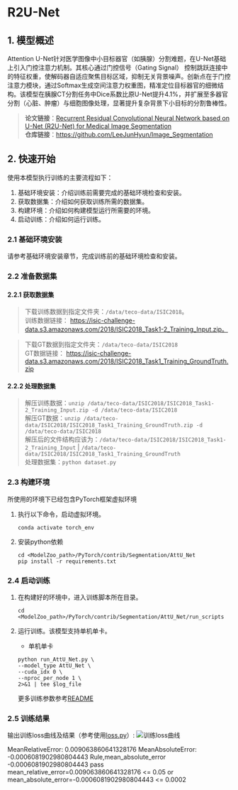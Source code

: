 
# **R2U-Net**
## 1. 模型概述  
Attention U-Net针对医学图像中小目标器官（如胰腺）分割难题，在U-Net基础上引入门控注意力机制。其核心通过门控信号（Gating Signal） 控制跳跃连接中的特征权重，使解码器自适应聚焦目标区域，抑制无关背景噪声。创新点在于门控注意力模块，通过Softmax生成空间注意力权重图，精准定位目标器官的细微结构。该模型在胰腺CT分割任务中Dice系数比原U-Net提升4.1%，并扩展至多器官分割（心脏、肿瘤）与细胞图像处理，显著提升复杂背景下小目标的分割鲁棒性。 
> **论文链接**：[Recurrent Residual Convolutional Neural Network based on U-Net (R2U-Net) for Medical Image Segmentation](https://arxiv.org/abs/1804.03999)  
> **仓库链接**：https://github.com/LeeJunHyun/Image_Segmentation   

## 2. 快速开始  
使用本模型执行训练的主要流程如下：  
1. 基础环境安装：介绍训练前需要完成的基础环境检查和安装。  
2. 获取数据集：介绍如何获取训练所需的数据集。  
3. 构建环境：介绍如何构建模型运行所需要的环境。  
4. 启动训练：介绍如何运行训练。  

### 2.1 基础环境安装  

请参考基础环境安装章节，完成训练前的基础环境检查和安装。  

### 2.2 准备数据集  
#### 2.2.1 获取数据集  
> 下载训练数据到指定文件夹：```/data/teco-data/ISIC2018```。  
> 训练数据链接： https://isic-challenge-data.s3.amazonaws.com/2018/ISIC2018_Task1-2_Training_Input.zip。  

> 下载GT数据到指定文件夹：```/data/teco-data/ISIC2018```  
> GT数据链接： https://isic-challenge-data.s3.amazonaws.com/2018/ISIC2018_Task1_Training_GroundTruth.zip  

#### 2.2.2 处理数据集  
> 解压训练数据：```unzip /data/teco-data/ISIC2018/ISIC2018_Task1-2_Training_Input.zip -d /data/teco-data/ISIC2018```   
> 解压GT数据：```unzip /data/teco-data/ISIC2018/ISIC2018_Task1_Training_GroundTruth.zip -d /data/teco-data/ISIC2018```   
> 解压后的文件结构应该为：```/data/teco-data/ISIC2018/ISIC2018_Task1-2_Training_Input``` | ```/data/teco-data/ISIC2018/ISIC2018_Task1_Training_GroundTruth```  
> 处理数据集：``` python dataset.py ```


### 2.3 构建环境

所使用的环境下已经包含PyTorch框架虚拟环境  
1. 执行以下命令，启动虚拟环境。  
    ```
    conda activate torch_env  
    ```
2. 安装python依赖  
    ```
    cd <ModelZoo_path>/PyTorch/contrib/Segmentation/AttU_Net
	pip install -r requirements.txt
    ```
### 2.4 启动训练  
1. 在构建好的环境中，进入训练脚本所在目录。  
    ```
    cd <ModelZoo_path>/PyTorch/contrib/Segmentation/AttU_Net/run_scripts
    ```

2. 运行训练。该模型支持单机单卡。

    -  单机单卡
    ```
   python run_AttU_Net.py \
    --model_type AttU_Net \
    --cuda_idx 0 \
    --nproc_per_node 1 \
    2>&1 | tee $log_file
    
   ```
    更多训练参数参考[README](run_scripts/README.md)

### 2.5 训练结果
输出训练loss曲线及结果（参考使用[loss.py](./run_scripts/loss.py)）: 
![训练loss曲线](./run_scripts/loss.jpg)


MeanRelativeError: 0.009063860641328176
MeanAbsoluteError: -0.0006081902980804443
Rule,mean_absolute_error -0.0006081902980804443
pass mean_relative_error=0.009063860641328176 <= 0.05 or mean_absolute_error=-0.0006081902980804443 <= 0.0002
